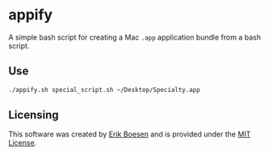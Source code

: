 # appify
A simple bash script for creating a Mac `.app` application bundle from a bash script.

## Use
```sh
./appify.sh special_script.sh ~/Desktop/Specialty.app
```

## Licensing
This software was created by [Erik Boesen](https://github.com/ErikBoesen) and is provided under the [MIT License](LICENSE).
